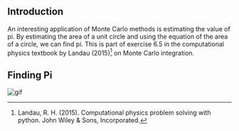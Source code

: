 ## Introduction
An interesting application of Monte Carlo methods is estimating the value of pi. By estimating the area of a unit circle and using the equation of the area of a circle, we can find pi. This is part of exercise 6.5 in the computational physics textbook by Landau (2015)[^1] on Monte Carlo integration.

## Finding Pi
![gif](media/monte-carlo2.gif)

[^1]: Landau, R. H. (2015). Computational physics problem solving with python. John Wiley & Sons, Incorporated. 